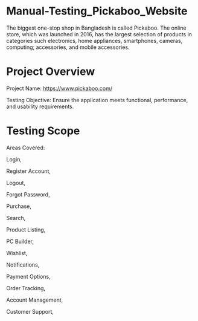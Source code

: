 # Manual-Testing_Pickaboo_Website
The biggest one-stop shop in Bangladesh is called Pickaboo. The online store, which was launched in 2016, has the largest selection of products in categories such electronics, home appliances, smartphones, cameras, computing; accessories, and mobile accessories.

# Project Overview
Project Name: https://www.pickaboo.com/

Testing Objective: Ensure the application meets functional, performance, and usability requirements.

# Testing Scope

Areas Covered:

Login, 

Register Account, 

Logout,

Forgot Password,

Purchase,

Search,

Product Listing,

PC Builder,

Wishlist,

Notifications,

Payment Options,

Order Tracking,

Account Management,

Customer Support,
